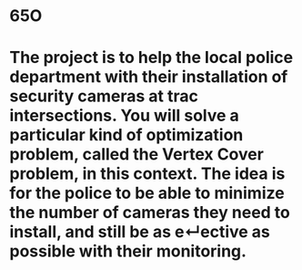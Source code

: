 # 65O

# The project is to help the local police department with their installation of security cameras at tra c intersections. You will solve a particular kind of optimization problem, called the Vertex Cover problem, in this context. The idea is for the police to be able to minimize the number of cameras they need to install, and still be as e↵ective as possible with their monitoring.
